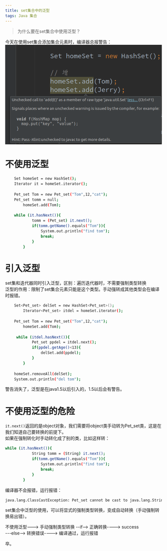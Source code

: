 ```yaml
---
title: set集合中的泛型
tags: Java 集合 
---
```


> 为什么要在set集合中使用泛型？

<!--more-->

今天在使用set集合添加集合元素时，编译器总报警告：  
![](/assets/img/blog/java/2017-11-18-warning.png)  

# 不使用泛型
```bash
	Set homeSet = new HashSet();
	Iterator it = homeSet.iterator();

	Pet_set Tom = new Pet_set("Tom",12,"cat");
	Pet_set tomm = null;
        homeSet.add(Tom);

  	while (it.hasNext()){
            tomm = (Pet_set) it.next();
            if(tomm.getName().equals("Tom")){
                System.out.println("find tom");
                break;
            }
        }
```

# 引入泛型
set集和迭代器同时引入泛型，区别：遍历迭代器时，不需要强制类型转换  
泛型的作用：限制了set集合元素只能是这个类型。手动强转成其他类型会在编译时报错。  

```bash
	Set<Pet_set> delSet = new HashSet<Pet_set>();
        Iterator<Pet_set> itdel = homeSet.iterator();

	Pet_set Tom = new Pet_set("Tom",12,"cat");
        homeSet.add(Tom);

  	 while (itdel.hasNext()){
            Pet_set ppdel = itdel.next();
            if(ppdel.getAge()<13){
                delSet.add(ppdel);
            } 
        }

	homeSet.removeAll(delSet);
	System.out.println("del tom");
```

警告消失了，泛型是在java1.5以后引入的，1.5以后会有警告。  

# 不使用泛型的危险

`it.next()`返回的是object对象，我们需要将object类手动转为Pet_set类，这是在我们知道自己要转换的前提下。  
如果在强制转化时手动转化成了别的类，比如这样转：  

```bash
while (it.hasNext()){
            String tomm = (String) it.next();
            if(tomm.getName().equals("Tom")){
                System.out.println("find tom");
                break;
            }
        }
```

编译器不会报错，运行报错：  

```bash
java.lang.ClassCastException: Pet_set cannot be cast to java.lang.String
```

set集合中泛型的使用，可以将显式的强制类型转换，变成自动转换（手动强制转换易出错）。  

不使用泛型---> 手动强制类型转换 --if--> 正确转换----> success  
                             ---else--> 转换错误----> 编译通过，运行报错  

卒。  
